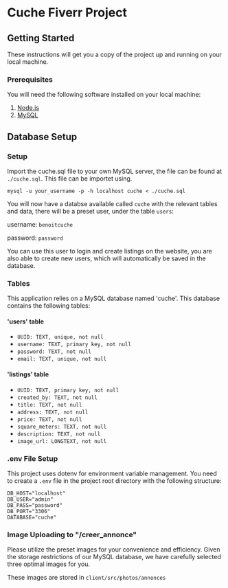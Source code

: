 # Cuche Fiverr Project

## Getting Started

These instructions will get you a copy of the project up and running on your local machine.

### Prerequisites

You will need the following software installed on your local machine:

1. [Node.js](https://nodejs.org/)
2. [MySQL](https://www.mysql.com/)

## Database Setup

### Setup

Import the cuche.sql file to your own MySQL server, the file can be found at `./cuche.sql`. This file can be importet using.

```
mysql -u your_username -p -h localhost cuche < ./cuche.sql

```

You will now have a databse available called `cuche` with the relevant tables and data, there will be a preset user, under the table `users`:

username: `benoitcuche`

password: `password`

You can use this user to login and create listings on the website, you are also able to create new users, which will automatically be saved in the database.

### Tables

This application relies on a MySQL database named 'cuche'. This database contains the following tables:

#### 'users' table

- `UUID: TEXT, unique, not null`
- `username: TEXT, primary key, not null`
- `password: TEXT, not null`
- `email: TEXT, unique, not null`

#### 'listings' table

- `UUID: TEXT, primary key, not null`
- `created_by: TEXT, not null`
- `title: TEXT, not null`
- `address: TEXT, not null`
- `price: TEXT, not null`
- `square_meters: TEXT, not null`
- `description: TEXT, not null`
- `image_url: LONGTEXT, not null`

### .env File Setup

This project uses dotenv for environment variable management. You need to create a `.env` file in the project root directory with the following structure:

```shell
DB_HOST="localhost"
DB_USER="admin"
DB_PASS="password"
DB_PORT="3306"
DATABASE="cuche"
```

### Image Uploading to "/creer_annonce"

Please utilize the preset images for your convenience and efficiency. Given the storage restrictions of our MySQL database, we have carefully selected three optimal images for you.

These images are stored in `client/src/photos/annonces`
